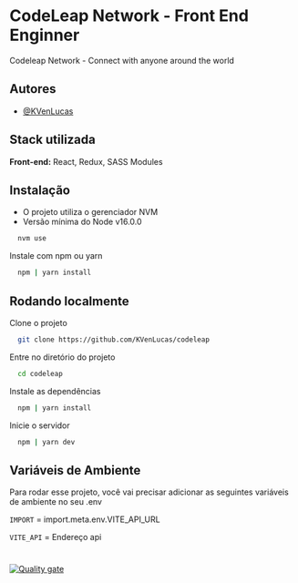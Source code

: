 # CodeLeap Network - Front End Enginner

Codeleap Network - Connect with anyone around the world

## Autores

- [@KVenLucas](https://github.com/KVenLucas)

## Stack utilizada

**Front-end:** React, Redux, SASS Modules

## Instalação

- O projeto utiliza o gerenciador NVM
- Versão mínima do Node v16.0.0

```bash
  nvm use
```

Instale com npm ou yarn

```bash
  npm | yarn install
```

## Rodando localmente

Clone o projeto

```bash
  git clone https://github.com/KVenLucas/codeleap
```

Entre no diretório do projeto

```bash
  cd codeleap
```

Instale as dependências

```bash
  npm | yarn install
```

Inicie o servidor

```bash
  npm | yarn dev
```

## Variáveis de Ambiente

Para rodar esse projeto, você vai precisar adicionar as seguintes variáveis de ambiente no seu .env

`IMPORT` = import.meta.env.VITE_API_URL

`VITE_API` = Endereço api

#

[![Quality gate](https://sonarcloud.io/api/project_badges/quality_gate?project=KVenLucas_codeleap)](https://sonarcloud.io/summary/new_code?id=KVenLucas_codeleap)
